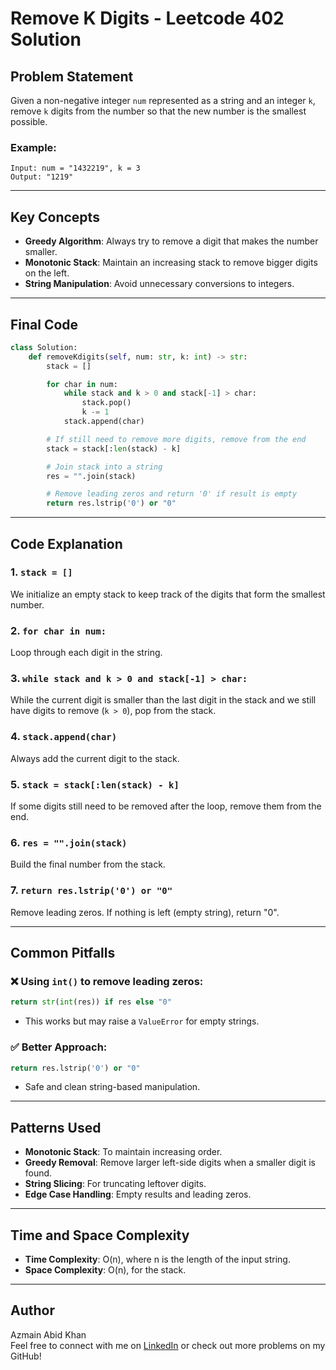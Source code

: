 # Remove K Digits - Leetcode 402 Solution

## Problem Statement
Given a non-negative integer `num` represented as a string and an integer `k`, remove `k` digits from the number so that the new number is the smallest possible.

### Example:
```
Input: num = "1432219", k = 3
Output: "1219"
```

---

## Key Concepts
- **Greedy Algorithm**: Always try to remove a digit that makes the number smaller.
- **Monotonic Stack**: Maintain an increasing stack to remove bigger digits on the left.
- **String Manipulation**: Avoid unnecessary conversions to integers.

---

## Final Code
```python
class Solution:
    def removeKdigits(self, num: str, k: int) -> str:
        stack = []

        for char in num:
            while stack and k > 0 and stack[-1] > char:
                stack.pop()
                k -= 1
            stack.append(char)

        # If still need to remove more digits, remove from the end
        stack = stack[:len(stack) - k]

        # Join stack into a string
        res = "".join(stack)

        # Remove leading zeros and return '0' if result is empty
        return res.lstrip('0') or "0"
```

---

## Code Explanation
### 1. `stack = []`
We initialize an empty stack to keep track of the digits that form the smallest number.

### 2. `for char in num:`
Loop through each digit in the string.

### 3. `while stack and k > 0 and stack[-1] > char:`
While the current digit is smaller than the last digit in the stack and we still have digits to remove (`k > 0`), pop from the stack.

### 4. `stack.append(char)`
Always add the current digit to the stack.

### 5. `stack = stack[:len(stack) - k]`
If some digits still need to be removed after the loop, remove them from the end.

### 6. `res = "".join(stack)`
Build the final number from the stack.

### 7. `return res.lstrip('0') or "0"`
Remove leading zeros. If nothing is left (empty string), return "0".

---

## Common Pitfalls
### ❌ Using `int()` to remove leading zeros:
```python
return str(int(res)) if res else "0"
```
- This works but may raise a `ValueError` for empty strings.

### ✅ Better Approach:
```python
return res.lstrip('0') or "0"
```
- Safe and clean string-based manipulation.

---

## Patterns Used
- **Monotonic Stack**: To maintain increasing order.
- **Greedy Removal**: Remove larger left-side digits when a smaller digit is found.
- **String Slicing**: For truncating leftover digits.
- **Edge Case Handling**: Empty results and leading zeros.

---

## Time and Space Complexity
- **Time Complexity**: O(n), where n is the length of the input string.
- **Space Complexity**: O(n), for the stack.

---

## Author
Azmain Abid Khan  
Feel free to connect with me on [LinkedIn](https://www.linkedin.com/) or check out more problems on my GitHub!
